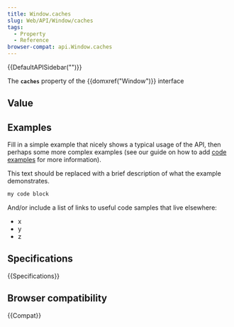 ```yaml
---
title: Window.caches
slug: Web/API/Window/caches
tags:
  - Property
  - Reference
browser-compat: api.Window.caches
---
```

{{DefaultAPISidebar("")}}

The **`caches`** property of the {{domxref("Window")}} interface 

## Value



## Examples

Fill in a simple example that nicely shows a typical usage of the API, then perhaps some more complex examples (see our guide on how to add [code examples](/en-US/docs/MDN/Contribute/Structures/Code_examples) for more information).

This text should be replaced with a brief description of what the example demonstrates.

```js
my code block
```

And/or include a list of links to useful code samples that live elsewhere:

*   x
*   y
*   z

## Specifications

{{Specifications}}

## Browser compatibility

{{Compat}}


